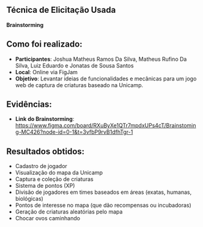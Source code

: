 ## Técnica de Elicitação Usada
**Brainstorming**

## Como foi realizado:
- **Participantes**: Joshua Matheus Ramos Da Silva, Matheus Rufino Da Silva, Luiz Eduardo e Jonatas de Sousa Santos
- **Local**: Online via FigJam
- **Objetivo**: Levantar ideias de funcionalidades e mecânicas para um jogo web de captura de criaturas baseado na Unicamp.

## Evidências:
- **Link do Brainstorming**:
 https://www.figma.com/board/RXuByXe1QTr7mpdxUPs4cT/Brainstoming-MC426?node-id=0-1&t=3vfbP9rvB1dfhTgr-1

## Resultados obtidos:
- Cadastro de jogador
- Visualização do mapa da Unicamp
- Captura e coleção de criaturas
- Sistema de pontos (XP)
- Divisão de jogadores em times baseados em áreas (exatas, humanas, biológicas)
- Pontos de interesse no mapa (que dão recompensas ou incubadoras)
- Geração de criaturas aleatórias pelo mapa
- Chocar ovos caminhando
